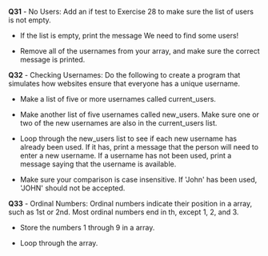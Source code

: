 **Q31** - No Users: Add an if test to Exercise 28 to make sure the list of users is not empty.

- If the list is empty, print the message We need to find some users!

- Remove all of the usernames from your array, and make sure the correct message is printed.

**Q32** - Checking Usernames: Do the following to create a program that simulates how websites ensure that everyone has a unique username.

- Make a list of five or more usernames called current_users.

- Make another list of five usernames called new_users. Make sure one or two of the new usernames are also in the current_users list.

- Loop through the new_users list to see if each new username has already been used. If it has, print a message that the person will need to enter a new username. If a username has not been used, print a message saying that the username is available.

- Make sure your comparison is case insensitive. If 'John' has been used, 'JOHN' should not be accepted.

**Q33** - Ordinal Numbers: Ordinal numbers indicate their position in a array, such as 1st or 2nd. Most ordinal numbers end in th, except 1, 2, and 3.

- Store the numbers 1 through 9 in a array.

- Loop through the array.
